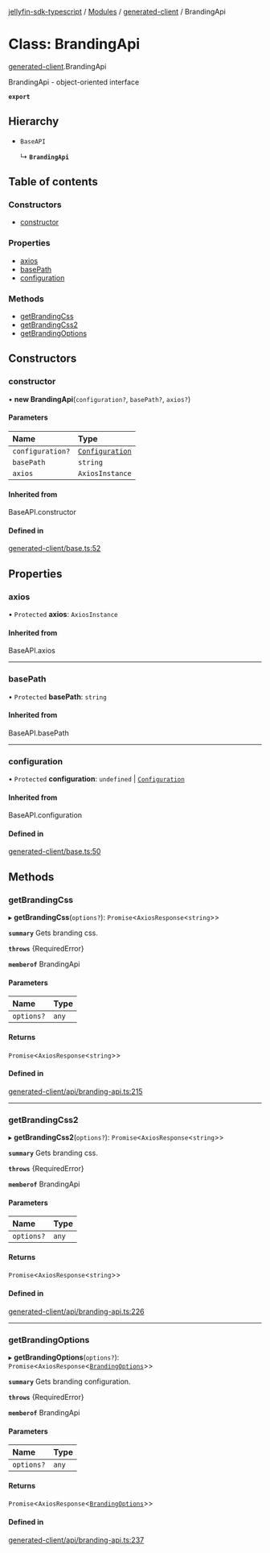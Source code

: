 [jellyfin-sdk-typescript](../README.md) / [Modules](../modules.md) / [generated-client](../modules/generated_client.md) / BrandingApi

# Class: BrandingApi

[generated-client](../modules/generated_client.md).BrandingApi

BrandingApi - object-oriented interface

**`export`**

## Hierarchy

- `BaseAPI`

  ↳ **`BrandingApi`**

## Table of contents

### Constructors

- [constructor](generated_client.BrandingApi.md#constructor)

### Properties

- [axios](generated_client.BrandingApi.md#axios)
- [basePath](generated_client.BrandingApi.md#basepath)
- [configuration](generated_client.BrandingApi.md#configuration)

### Methods

- [getBrandingCss](generated_client.BrandingApi.md#getbrandingcss)
- [getBrandingCss2](generated_client.BrandingApi.md#getbrandingcss2)
- [getBrandingOptions](generated_client.BrandingApi.md#getbrandingoptions)

## Constructors

### constructor

• **new BrandingApi**(`configuration?`, `basePath?`, `axios?`)

#### Parameters

| Name | Type |
| :------ | :------ |
| `configuration?` | [`Configuration`](generated_client.Configuration.md) |
| `basePath` | `string` |
| `axios` | `AxiosInstance` |

#### Inherited from

BaseAPI.constructor

#### Defined in

[generated-client/base.ts:52](https://github.com/thornbill/jellyfin-sdk-typescript/blob/e430881/src/generated-client/base.ts#L52)

## Properties

### axios

• `Protected` **axios**: `AxiosInstance`

#### Inherited from

BaseAPI.axios

___

### basePath

• `Protected` **basePath**: `string`

#### Inherited from

BaseAPI.basePath

___

### configuration

• `Protected` **configuration**: `undefined` \| [`Configuration`](generated_client.Configuration.md)

#### Inherited from

BaseAPI.configuration

#### Defined in

[generated-client/base.ts:50](https://github.com/thornbill/jellyfin-sdk-typescript/blob/e430881/src/generated-client/base.ts#L50)

## Methods

### getBrandingCss

▸ **getBrandingCss**(`options?`): `Promise`<`AxiosResponse`<`string`\>\>

**`summary`** Gets branding css.

**`throws`** {RequiredError}

**`memberof`** BrandingApi

#### Parameters

| Name | Type |
| :------ | :------ |
| `options?` | `any` |

#### Returns

`Promise`<`AxiosResponse`<`string`\>\>

#### Defined in

[generated-client/api/branding-api.ts:215](https://github.com/thornbill/jellyfin-sdk-typescript/blob/e430881/src/generated-client/api/branding-api.ts#L215)

___

### getBrandingCss2

▸ **getBrandingCss2**(`options?`): `Promise`<`AxiosResponse`<`string`\>\>

**`summary`** Gets branding css.

**`throws`** {RequiredError}

**`memberof`** BrandingApi

#### Parameters

| Name | Type |
| :------ | :------ |
| `options?` | `any` |

#### Returns

`Promise`<`AxiosResponse`<`string`\>\>

#### Defined in

[generated-client/api/branding-api.ts:226](https://github.com/thornbill/jellyfin-sdk-typescript/blob/e430881/src/generated-client/api/branding-api.ts#L226)

___

### getBrandingOptions

▸ **getBrandingOptions**(`options?`): `Promise`<`AxiosResponse`<[`BrandingOptions`](../interfaces/generated_client.BrandingOptions.md)\>\>

**`summary`** Gets branding configuration.

**`throws`** {RequiredError}

**`memberof`** BrandingApi

#### Parameters

| Name | Type |
| :------ | :------ |
| `options?` | `any` |

#### Returns

`Promise`<`AxiosResponse`<[`BrandingOptions`](../interfaces/generated_client.BrandingOptions.md)\>\>

#### Defined in

[generated-client/api/branding-api.ts:237](https://github.com/thornbill/jellyfin-sdk-typescript/blob/e430881/src/generated-client/api/branding-api.ts#L237)
